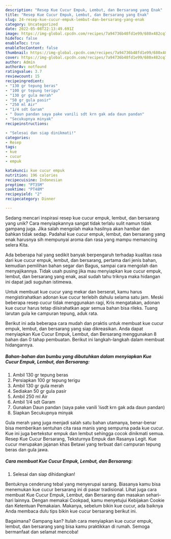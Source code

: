 ```yaml
---
description: "Resep Kue Cucur Empuk, Lembut, dan Bersarang yang Enak"
title: "Resep Kue Cucur Empuk, Lembut, dan Bersarang yang Enak"
slug: 24-resep-kue-cucur-empuk-lembut-dan-bersarang-yang-enak
category: Uncategorized
date: 2022-05-08T22:13:49.691Z
image: https://img-global.cpcdn.com/recipes/7a94736b48fd1e99/680x482cq70/kue-cucur-empuk-lembut-dan-bersarang-foto-resep-utama.jpg
hideToc: false
enableToc: true
enableTocContent: false
thumbnail: https://img-global.cpcdn.com/recipes/7a94736b48fd1e99/680x482cq70/kue-cucur-empuk-lembut-dan-bersarang-foto-resep-utama.jpg
cover: https://img-global.cpcdn.com/recipes/7a94736b48fd1e99/680x482cq70/kue-cucur-empuk-lembut-dan-bersarang-foto-resep-utama.jpg
author: Admin
authorAv: notfound
ratingvalue: 3.7
reviewcount: 15
recipeingredient:
- "130 gr tepung beras"
- "100 gr tepung terigu"
- "130 gr gula merah"
- "50 gr gula pasir"
- "250 ml Air"
- "1/4 sdt Garam"
- " Daun pandan saya pake vanili sdt krn gak ada daun pandan"
- "Secukupnya minyak"
recipeinstructions:

- "Selesai dan siap dinikmati!"
categories:
- Resep
tags:
- kue
- cucur
- empuk

katakunci: kue cucur empuk 
nutrition: 196 calories
recipecuisine: Indonesian
preptime: "PT35M"
cooktime: "PT48M"
recipeyield: "2"
recipecategory: Dinner

---
```





Sedang mencari inspirasi resep kue cucur empuk, lembut, dan bersarang yang unik? Cara menyiapkannya sangat tidak terlalu sulit namun tidak gampang juga. Jika salah mengolah maka hasilnya akan hambar dan bahkan tidak sedap. Padahal kue cucur empuk, lembut, dan bersarang yang enak harusnya sih mempunyai aroma dan rasa yang mampu memancing selera Kita.





Ada beberapa hal yang sedikit banyak berpengaruh terhadap kualitas rasa dari kue cucur empuk, lembut, dan bersarang, pertama dari jenis bahan, kemudian pemilihan bahan segar dan Bagus, sampai cara mengolah dan menyajikannya. Tidak usah pusing jika mau menyiapkan kue cucur empuk, lembut, dan bersarang yang enak,      asal sudah tahu triknya maka hidangan ini dapat jadi suguhan istimewa.














Untuk membuat kue cucur yang mekar dan berserat, kamu harus mengistirahatkan adonan kue cucur terlebih dahulu selama satu jam. Meski beberapa resep cucur tidak menggunakan ragi, Kris mengatakan, adonan kue cucur harus tetap diisirahatkan agar semua bahan bisa rileks. Tuang larutan gula ke campuran tepung, aduk rata.






Berikut ini ada beberapa cara mudah dan praktis untuk membuat kue cucur empuk, lembut, dan bersarang yang siap dikreasikan. Anda dapat menyiapkan Kue Cucur Empuk, Lembut, dan Bersarang menggunakan 8 bahan dan 0 tahap pembuatan. Berikut ini langkah-langkah dalam membuat hidangannya.

<!--inarticleads1-->

##### Bahan-bahan dan bumbu yang dibutuhkan dalam menyiapkan Kue Cucur Empuk, Lembut, dan Bersarang:

1. Ambil 130 gr tepung beras
1. Persiapkan 100 gr tepung terigu
1. Ambil 130 gr gula merah
1. Sediakan 50 gr gula pasir
1. Ambil 250 ml Air
1. Ambil 1/4 sdt Garam
1. Gunakan  Daun pandan (saya pake vanili ¼sdt krn gak ada daun pandan)
1. Siapkan Secukupnya minyak


Gula merah yang juga menjadi salah satu bahan utamanya, benar-benar bisa memberikan sentuhan cita rasa manis yang sempurna pada kue cucur. Kue ini juga bertekstur empuk dan lembut sehingga cocok dinikmati semua. Resep Kue Cucur Bersarang, Teksturnya Empuk dan Rasanya Legit. Kue cucur merupakan jajanan khas Betawi yang terbuat dari campuran tepung beras dan gula jawa. 

<!--inarticleads2-->

##### Cara membuat Kue Cucur Empuk, Lembut, dan Bersarang:


1. Selesai dan siap dihidangkan!

Bentuknya cenderung tebal yang menyerupai sarang. Biasanya kamu bisa menemukan kue cucur bersarang ini di pasar tradisional. Lihat juga cara membuat Kue Cucur Empuk, Lembut, dan Bersarang dan masakan sehari-hari lainnya. Dengan memakai Cookpad, kamu menyetujui Kebijakan Cookie dan Ketentuan Pemakaian. Makanya, sebelum bikin kue cucur, ada baiknya Anda membaca dulu tips bikin kue cucur bersarang berikut ini. 

Bagaimana? Gampang kan? Itulah cara menyiapkan kue cucur empuk, lembut, dan bersarang yang bisa kamu praktikkan di rumah. Semoga bermanfaat dan selamat mencoba!
